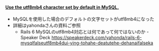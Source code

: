 #### [Use the utf8mb4 character set by default in MySQL.](https://github.com/rails/rails/pull/33608)

* MySQLを使用した場合のデフォルトの文字セットがutf8mb4になった
* 詳細はyahondaさんの資料ご参照
  * Rails 6 MySQLのutf8mb4対応とは何であって何ではないのか - Speaker Deck https://speakerdeck.com/yahonda/rails-6-mysqlfalseutf8mb4dui-ying-tohahe-deatutehe-dehanaifalseka

